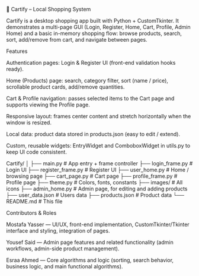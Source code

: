 🛒 Cartify – Local Shopping System

Cartify is a desktop shopping app built with Python + CustomTkinter.
It demonstrates a multi-page GUI (Login, Register, Home, Cart, Profile, Admin Home) and a basic in-memory shopping flow: browse products, search, sort, add/remove from cart, and navigate between pages.

Features

Authentication pages: Login & Register UI (front-end validation hooks ready).

Home (Products) page: search, category filter, sort (name / price), scrollable product cards, add/remove quantities.

Cart & Profile navigation: passes selected items to the Cart page and supports viewing the Profile page.

Responsive layout: frames center content and stretch horizontally when the window is resized.

Local data: product data stored in products.json (easy to edit / extend).

Custom, reusable widgets: EntryWidget and ComboboxWidget in utils.py to keep UI code consistent.


Cartify/
│
├── main.py                # App entry + frame controller
├── login_frame.py         # Login UI 
├── register_frame.py      # Register UI 
├── user_home.py           # Home / browsing page 
├── cart_page.py           # Cart page 
├── profile_frame.py       # Profile page
├── theme.py               # Colors, fonts, constants
├── images/                # All icons 
├── admin_home.py          # Admin page, for editing and adding products
├── user_data.json         # Users data
├── products.json          # Product data 
└── README.md              # This file


Contributors & Roles

Mostafa Yasser — UI/UX, front-end implementation, CustomTkinter/Tkinter interface and styling, integration of pages.

Yousef Said — Admin page features and related functionality (admin workflows, admin-side product management).

Esraa Ahmed — Core algorithms and logic (sorting, search behavior, business logic, and main functional algorithms).
